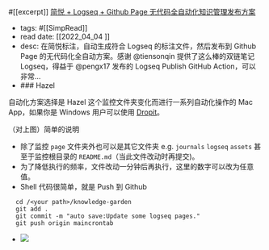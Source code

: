 #[[excerpt]] [简悦 + Logseq + Github Page 无代码全自动化知识管理发布方案](https://zhuanlan.zhihu.com/p/467192292) 
- tags: #[[SimpRead]] 
- read date: [[2022_04_04  ]]
- desc: 在简悦标注，自动生成符合 Logseq 的标注文件，然后发布到 Github Page 的无代码化全自动方案。感谢 @tiensonqin 提供了这么棒的双链笔记 Logseq，得益于 @pengx17 发布的 Logseq Publish GitHub Action，可以非常…
- [ ](<http://localhost:7026/pdf/简悦 + Logseq + Github Page 无代码全自动化知识管理发布方案#id=1649017643548>)  ### Hazel

自动化方案选择是 Hazel 这个监控文件夹变化而进行一系列自动化操作的 Mac App，如果你是 Windows 用户可以使用 [Dropit](https://link.zhihu.com/?target=http%3A//www.dropitproject.com/)。

（对上图）简单的说明

*   除了监控 `page` 文件夹外也可以是其它文件夹 e.g. `journals` `logseq` `assets` 甚至于监控根目录的 `README.md`（当此文件改动时再提交)。
*   为了降低执行的频率，文件改动一分钟后再执行，这里的数字可以改为任意值。
*   Shell 代码很简单，就是 Push 到 Github

```
  cd /<your path>/knowledge-garden
  git add .
  git commit -m "auto save:Update some logseq pages."
  git push origin maincrontab
```

- [ ](<http://localhost:7026/pdf/简悦 + Logseq + Github Page 无代码全自动化知识管理发布方案#id=1649017643592>)  ![](https://pic2.zhimg.com/v2-583332f7f65cadc287d859ecac0e4a6d_r.jpg)

